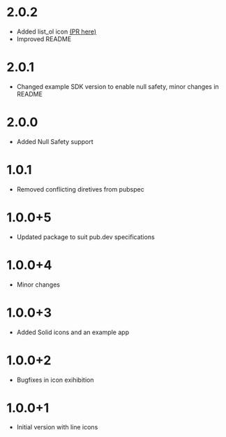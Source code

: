 # 2.0.2

- Added list_ol icon [(PR here)](https://github.com/pedrolemoz/unicons-flutter/pull/6)
- Improved README

# 2.0.1

- Changed example SDK version to enable null safety, minor changes in README
# 2.0.0

- Added Null Safety support

# 1.0.1

- Removed conflicting diretives from pubspec

# 1.0.0+5

- Updated package to suit pub.dev specifications

# 1.0.0+4

- Minor changes

# 1.0.0+3

- Added Solid icons and an example app

# 1.0.0+2

- Bugfixes in icon exihibition

# 1.0.0+1

- Initial version with line icons